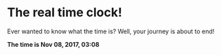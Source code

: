 # The real time clock!

Ever wanted to know what the time is? Well, your journey is about to end!

**The time is Nov 08, 2017, 03:08**